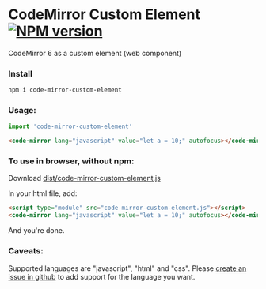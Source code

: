 # CodeMirror Custom Element [![NPM version](https://img.shields.io/npm/v/code-mirror-custom-element)](https://www.npmjs.org/package/code-mirror-custom-element)

CodeMirror 6 as a custom element (web component)

### Install
```sh
npm i code-mirror-custom-element
```

### Usage:
```js
import 'code-mirror-custom-element'
```

```html
<code-mirror lang="javascript" value="let a = 10;" autofocus></code-mirror>
```

### To use in browser, without npm:

Download [dist/code-mirror-custom-element.js](https://github.com/flawiddsouza/code-mirror-custom-element/blob/main/dist/code-mirror-custom-element.js?raw=true)

In your html file, add:
```html
<script type="module" src="code-mirror-custom-element.js"></script>
<code-mirror lang="javascript" value="let a = 10;" autofocus></code-mirror>
```

And you're done.

### Caveats:

Supported languages are "javascript", "html" and "css". Please [create an issue in github](https://github.com/flawiddsouza/code-mirror-custom-element/issues/new) to add support for the language you want.
